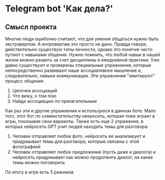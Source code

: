 # Telegram bot 'Как дела?'

## Смысл проекта

Многие люди ошибочно считают, что для умения общаться нужно быть экстравертом. А интровертам это просто не дано. Правда говоря, действительно существую типы личности, однако это понятие часто путают с навыками общения. Нужно помнить, что любой навык в нашей жизни можно развить за счет дисциплины и ежедневной практики. Уже давно существуют и проверены специальные упражнения, которые непосредственно развивают наше ассоциативное мышление и, следовательно, навыки коммуникации. Эти упражнения "имитируют" процесс общения:
1) Цепочка ассоциаций
2) Что вижу, о том пою
3) Найди ассоциацию по прилагательным

Как раз эти и другие упражнения и используюся в данном боте. Мало того, этот бот по совместительству нееросеть, которая тоже играет в игры, показывая свои варианты. Также есть еще 2 упражения, в которых нейросеть GPT учит людей находить темы для разговора:
1) Человек отправляет любое фото, нейросеть ее анализирует и придумывает темы для разговора, которые связаны с этой фотографией
2) Человек отправляет любое предложение (пусть даже и диалога) и нейросеть придумывает как можно продолжить диалог, на какие темы можно поговорить

По итогу в игре есть 5 режимов
